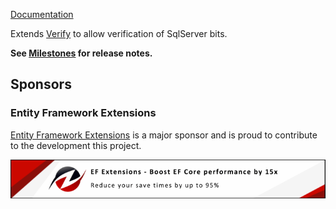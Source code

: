 [Documentation](https://github.com/VerifyTests/Verify.SqlServer)

Extends [Verify](https://github.com/VerifyTests/Verify) to allow verification of SqlServer bits.<!-- singleLineInclude: intro. path: /docs/intro.include.md -->

**See [Milestones](https://github.com/VerifyTests/Verify.SqlServer/milestones?state=closed) for release notes.**


## Sponsors


### Entity Framework Extensions<!-- include: zzz. path: /docs/zzz.include.md -->

[Entity Framework Extensions](https://entityframework-extensions.net/?utm_source=simoncropp&utm_medium=Verify.SqlServer) is a major sponsor and is proud to contribute to the development this project.

[![Entity Framework Extensions](https://raw.githubusercontent.com/VerifyTests/Verify.SqlServer/refs/heads/main/docs/zzz.png)](https://entityframework-extensions.net/?utm_source=simoncropp&utm_medium=Verify.SqlServer)<!-- endInclude -->
